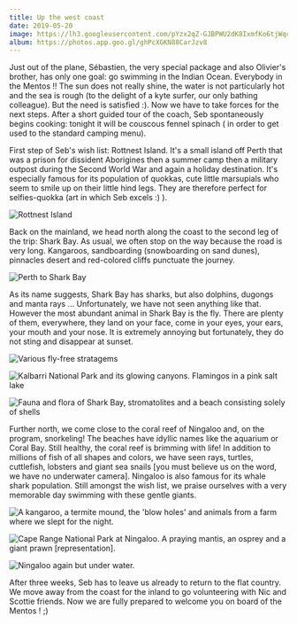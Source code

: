 ```yaml
---
title: Up the west coast
date: 2019-05-20
image: https://lh3.googleusercontent.com/pYzx2qZ-GJBPWU2dK8IxmfKo6tjWqccQkfBnkibjc_ZwppS1l6S2BzwVNZX51XSb1O8uQI3GyMP-ShF8qCir0c313IHurUU0T9e41AG_2fH9knLfLas-BGMbRfXeWjAdlo5WD_bZdI4
album: https://photos.app.goo.gl/ghPcXGKN88CarJzv8
---
```


Just out of the plane, Sébastien, the very special package and also Olivier's brother, has only one goal: go swimming in the Indian Ocean. Everybody in the Mentos !! The sun does not really shine, the water is not particularly hot and the sea is rough (to the delight of a kyte surfer, our only bathing colleague). But the need is satisfied :). Now we have to take forces for the next steps. After a short guided tour of the coach, Seb spontaneously begins cooking: tonight it will be couscous fennel spinach ( in order to get used to the standard camping menu).

First step of Seb's wish list: Rottnest Island. It's a small island off Perth that was a prison for dissident Aborigines then a summer camp then a military outpost during the Second World War and again a holiday destination. It's especially famous for its population of quokkas, cute little marsupials who seem to smile up on their little hind legs. They are therefore perfect for selfies-quokka (art in which Seb excels :) ).

![Rottnest Island](https://lh3.googleusercontent.com/ILqfurIKvR07YoMSEH3mQUhOTMnDLptDNpSajg5wai4q37rvu8jXtxocWMxQBnAyBTmesxQDZctEJ-jniNOPXohRndjz8w7lWoBvRLL9cxodPx8SIZLBPi1z5VNpG3afCDvK7WSEi6Y)

Back on the mainland, we head north along the coast to the second leg of the trip: Shark Bay. As usual, we often stop on the way because the road is very long. Kangaroos, sandboarding (snowboarding on sand dunes), pinnacles desert and red-colored cliffs punctuate the journey.

![Perth to Shark Bay](https://lh3.googleusercontent.com/ddx_v7GhY_wEVVCnRNzya8o3GT1O7GYIq9EzGcEcBS4rEP_auFYUItLuhWZZjajVsjkVPBhjE76Ypbvhv3-hsfMPvK5gZ7O-D0ItLTEoSIdaWmKRPebCztm-QeA-kLp3guT1bXzNK9A)

As its name suggests, Shark Bay has sharks, but also dolphins, dugongs and manta rays ... Unfortunately, we have not seen anything like that. However the most abundant animal in Shark Bay is the fly. There are plenty of them, everywhere, they land on your face, come in your eyes, your ears, your mouth and your nose. It is extremely annoying but fortunately, they do not sting and disappear at sunset.

![Various fly-free stratagems](https://lh3.googleusercontent.com/hYpSTFjakY-F-Iewa2EgVHei7QhaBe3H3nMZTNAcsEvTm4P2p13Nz6ik5CMj62fffE_3AiaYUMmPPG9PxSVxrNodXtNyBpUafRDBXO27sEdPuOekIweCoeMvNCN5kaF4iyP6WKXi5Bg)


![Kalbarri National Park and its glowing canyons. Flamingos in a pink salt lake](https://lh3.googleusercontent.com/BxvQB36aixf5l9JAbpb_sRZLQYazcVzL5oaoKw14ZNmJ6odarZ6POz3zlgK_BbSsv314TTu5GES0XDvWUZyVjwrG0_0pZwPR6GU7xUSCnyI8_wMSsdp_3KKrTTh3RZTVd_NoTW_vyxU)

![Fauna and flora of Shark Bay, stromatolites and a beach consisting solely of shells](https://lh3.googleusercontent.com/82kwT-O3Ft9yJNWQj3NEC9lAxjuFga9GwdKCsYGPclNx-RY-XnSPw3a8etOzYAnLKSLS3n9AMWIXZvl7xs_BmrYDoNOM7VjmfzCzklIC74G2ne4wUOXGK-z_pSy8meeFi7J90fNGvZQ)

Further north, we come close to the coral reef of Ningaloo and, on the program, snorkeling! The beaches have idyllic names like the aquarium or Coral Bay. Still healthy, the coral reef is brimming with life! In addition to millions of fish of all shapes and colors, we have seen rays, turtles, cuttlefish, lobsters and giant sea snails [you must believe us on the word, we have no underwater camera]. Ningaloo is also famous for its whale shark population. Still amongst the wish list, we praise ourselves with a very memorable day swimming with these gentle giants.

![A kangaroo, a termite mound, the 'blow holes' and animals from a farm where we slept for the night.](https://lh3.googleusercontent.com/-dB1SkJjYuOfZmvv54HOohyCnR4McFRTd6wmJc9UxqIyowYhT4u2pXQO31ION1oahCTzH3Rw93CMHiNe7bfOqZYg6ptnus53JqE6E-CbOvTXi3TMD_TqCmvBQaJDZH63eAa4qtc3yLg)

![Cape Range National Park at Ningaloo. A praying mantis, an osprey and a giant prawn [representation].](https://lh3.googleusercontent.com/y-09G6DLKw_V9aKBI_gCQ9AuWFxgDfo4SI5P659fsvnm-9vz3NnuNwAIptxZgD_IFQRlVORjgoIEm1NxuuYFFw6icpU2ncK9VqQ9wsyiUfXFzrS34FQTKYnugyDmUarlr_yaVQ4hNi0)

![Ningaloo again but under water.](https://lh3.googleusercontent.com/9ki3FM0fqoJbjtFlCKYIe8_smIxSYNl4trvAF3MBaYekNhCqWeP_77wtWYAdNeRBdIAw2t8rR8PtVp4GNDUBsCmAO8tTh70ub_ihfPdv08EkfJWIExFuhxKrfs11mElMo-CaKaQWhhA)

After three weeks, Seb has to leave us already to return to the flat country. We move away from the coast for the inland to go volunteering with Nic and Scottie friends. Now we are fully prepared to welcome you on board of the Mentos ! ;)
